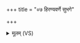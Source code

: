 +++
title = "०७ हिरण्यवर्णे सुभगे"

+++
<details><summary>मूलम् (VS)</summary>

हिर॑ण्यवर्णे॒ सुभ॑गे॒ शुष्मे॒ लोम॑शवक्षणे। अ॒पाम॑सि॒ स्वसा॑ लाक्षे॒ वातो॑ हा॒त्मा ब॑भूव ते ॥
</details>